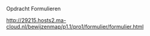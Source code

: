Opdracht Formulieren

http://29215.hosts2.ma-cloud.nl/bewijzenmap/p1.1/pro1/formulier/formulier.html
